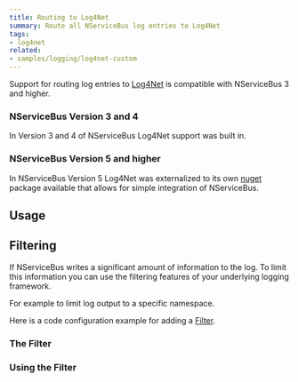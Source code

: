 ```yaml
---
title: Routing to Log4Net
summary: Route all NServiceBus log entries to Log4Net
tags: 
- log4net
related:
- samples/logging/log4net-custom
---
```


Support for routing log entries to [Log4Net](http://logging.apache.org/log4net/) is compatible with NServiceBus 3 and higher.


### NServiceBus Version 3 and 4 

In Version 3 and 4 of NServiceBus Log4Net support was built in.


### NServiceBus Version 5 and higher 

In NServiceBus Version 5 Log4Net was externalized to its own [nuget](https://www.nuget.org/packages/NServiceBus.Log4Net/) package available that allows for simple integration of NServiceBus.


## Usage 

<!-- import Log4netInCode -->


## Filtering 

If NServiceBus writes a significant amount of information to the log. To limit this information you can use the filtering features of your underlying logging framework. 

For example to limit log output to a specific namespace.

Here is a code configuration example for adding a [Filter](http://logging.apache.org/log4net/release/manual/configuration.html#filters).


### The Filter

<!-- import Log4netFilter -->


### Using the Filter

<!-- import Log4netFilterUsage -->